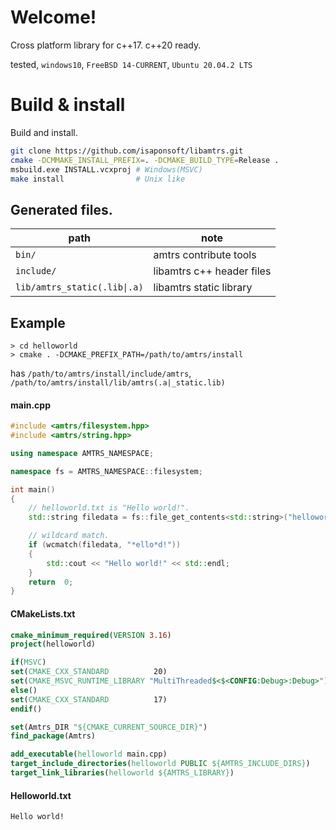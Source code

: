 # Welcome!

Cross platform library for c++17. c++20 ready.

tested, ```windows10```, ```FreeBSD 14-CURRENT```, ```Ubuntu 20.04.2 LTS```

# Build & install

Build and install.


```bash
git clone https://github.com/isaponsoft/libamtrs.git
cmake -DCMMAKE_INSTALL_PREFIX=. -DCMAKE_BUILD_TYPE=Release .
msbuild.exe INSTALL.vcxproj # Windows(MSVC)
make install                # Unix like
```


## Generated files.

|path|note|
|--|--|
|```bin/```|amtrs contribute tools|
|```include/```|libamtrs c++ header files|
|```lib/amtrs_static(.lib\|.a)```|libamtrs static library|


## Example

```shell
> cd helloworld
> cmake . -DCMAKE_PREFIX_PATH=/path/to/amtrs/install
```
has ```/path/to/amtrs/install/include/amtrs```, ```/path/to/amtrs/install/lib/amtrs(.a|_static.lib)```

#### main.cpp

```c++
#include <amtrs/filesystem.hpp>
#include <amtrs/string.hpp>

using namespace AMTRS_NAMESPACE;

namespace fs = AMTRS_NAMESPACE::filesystem;

int main()
{
	// helloworld.txt is "Hello world!".
	std::string	filedata = fs::file_get_contents<std::string>("helloworld.txt");

	// wildcard match.
	if (wcmatch(filedata, "*ello*d!"))
	{
		std::cout << "Hello world!" << std::endl;
	}
	return	0;
}
```

#### CMakeLists.txt

```cmake
cmake_minimum_required(VERSION 3.16)
project(helloworld)

if(MSVC)
set(CMAKE_CXX_STANDARD			20)
set(CMAKE_MSVC_RUNTIME_LIBRARY "MultiThreaded$<$<CONFIG:Debug>:Debug>")
else()
set(CMAKE_CXX_STANDARD			17)
endif()

set(Amtrs_DIR "${CMAKE_CURRENT_SOURCE_DIR}")
find_package(Amtrs)

add_executable(helloworld main.cpp)
target_include_directories(helloworld PUBLIC ${AMTRS_INCLUDE_DIRS})
target_link_libraries(helloworld ${AMTRS_LIBRARY})
```

#### Helloworld.txt

```
Hello world!
```
